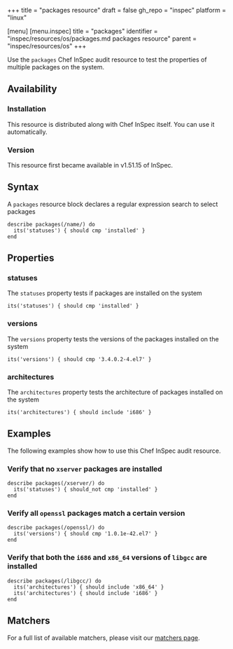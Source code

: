 +++
title = "packages resource"
draft = false
gh_repo = "inspec"
platform = "linux"

[menu]
  [menu.inspec]
    title = "packages"
    identifier = "inspec/resources/os/packages.md packages resource"
    parent = "inspec/resources/os"
+++

Use the `packages` Chef InSpec audit resource to test the properties of multiple packages on the system.

## Availability

### Installation

This resource is distributed along with Chef InSpec itself. You can use it automatically.

### Version

This resource first became available in v1.51.15 of InSpec.

## Syntax

A `packages` resource block declares a regular expression search to select packages

    describe packages(/name/) do
      its('statuses') { should cmp 'installed' }
    end

## Properties

### statuses

The `statuses` property tests if packages are installed on the system

    its('statuses') { should cmp 'installed' }

### versions

The `versions` property tests the versions of the packages installed on the system

    its('versions') { should cmp '3.4.0.2-4.el7' }

### architectures

The `architectures` property tests the architecture of packages installed on the system

    its('architectures') { should include 'i686' }

## Examples

The following examples show how to use this Chef InSpec audit resource.

### Verify that no `xserver` packages are installed

    describe packages(/xserver/) do
      its('statuses') { should_not cmp 'installed' }
    end

### Verify all `openssl` packages match a certain version

    describe packages(/openssl/) do
      its('versions') { should cmp '1.0.1e-42.el7' }
    end

### Verify that both the `i686` and `x86_64` versions of `libgcc` are installed

    describe packages(/libgcc/) do
      its('architectures') { should include 'x86_64' }
      its('architectures') { should include 'i686' }
    end

## Matchers

For a full list of available matchers, please visit our [matchers page](/inspec/matchers/).

